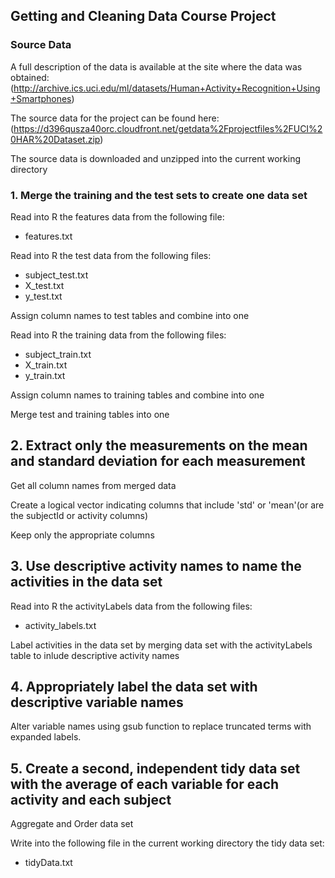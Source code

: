 ## Getting and Cleaning Data Course Project




### Source Data
A full description of the data is available at the site where the data was obtained:(http://archive.ics.uci.edu/ml/datasets/Human+Activity+Recognition+Using+Smartphones)

The source data for the project can be found here:(https://d396qusza40orc.cloudfront.net/getdata%2Fprojectfiles%2FUCI%20HAR%20Dataset.zip)

The source data is downloaded and unzipped into the current working directory

### 1. Merge the training and the test sets to create one data set
Read into R the features data from the following file:
* features.txt

Read into R the test data from the following files:
* subject_test.txt
* X_test.txt
* y_test.txt

Assign column names to test tables and combine into one

Read into R the training data from the following files:
* subject_train.txt
* X_train.txt
* y_train.txt

Assign column names to training tables and combine into one

Merge test and training tables into one

## 2. Extract only the measurements on the mean and standard deviation for each measurement 
Get all column names from merged data

Create a logical vector indicating columns that include 'std' or 'mean'(or are the subjectId or activity columns)

Keep only the appropriate columns

## 3. Use descriptive activity names to name the activities in the data set
Read into R the activityLabels data from the following files:
* activity_labels.txt

Label activities in the data set by merging data set with the activityLabels table to inlude descriptive activity names

## 4. Appropriately label the data set with descriptive variable names
Alter variable names using gsub function to replace truncated terms with expanded labels.

## 5. Create a second, independent tidy data set with the average of each variable for each activity and each subject
Aggregate and Order data set 

Write into the following file in the current working directory the tidy data set:
* tidyData.txt
